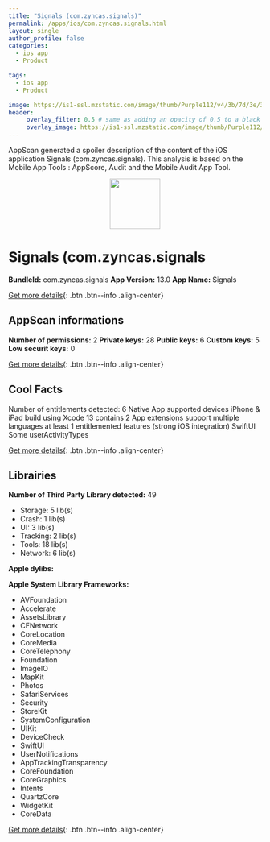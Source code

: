 ```yaml
---
title: "Signals (com.zyncas.signals)"
permalink: /apps/ios/com.zyncas.signals.html
layout: single
author_profile: false
categories: 
  - ios app 
  - Product 

tags: 
  - ios app 
  - Product 

image: https://is1-ssl.mzstatic.com/image/thumb/Purple112/v4/3b/7d/3e/3b7d3e49-686d-db0d-2983-f5e762df582b/AppIcon-1x_U007emarketing-0-7-0-sRGB-85-220.png/512x512bb.jpg
header: 
     overlay_filter: 0.5 # same as adding an opacity of 0.5 to a black background
     overlay_image: https://is1-ssl.mzstatic.com/image/thumb/Purple112/v4/3b/7d/3e/3b7d3e49-686d-db0d-2983-f5e762df582b/AppIcon-1x_U007emarketing-0-7-0-sRGB-85-220.png/512x512bb.jpg
---
```

AppScan generated a spoiler description of the content of the iOS application Signals (com.zyncas.signals). This analysis is based on the Mobile App Tools : AppScore, Audit and the Mobile Audit App Tool.

  
  
<div style="text-align: center;"><img src="https://is1-ssl.mzstatic.com/image/thumb/Purple112/v4/3b/7d/3e/3b7d3e49-686d-db0d-2983-f5e762df582b/AppIcon-1x_U007emarketing-0-7-0-sRGB-85-220.png/512x512bb.jpg" width="100" height="100"></div>  
  
# Signals (com.zyncas.signals

**BundleId:** com.zyncas.signals
**App Version:** 13.0
**App Name:** Signals


[Get more details](/pricing.html){: .btn .btn--info .align-center}  
  
## AppScan informations 

**Number of permissions:** 2
**Private keys:** 28
**Public keys:** 6
**Custom keys:** 5
**Low securit keys:** 0
  
[Get more details](/pricing.html){: .btn .btn--info .align-center}

## Cool Facts

Number of entitlements detected: 6
Native App
supported devices iPhone & iPad
build using Xcode 13
contains 2 App extensions
support multiple languages
at least 1 entitlemented features (strong iOS integration)
SwiftUI
Some userActivityTypes
  
[Get more details](/pricing.html){: .btn .btn--info .align-center}

## Librairies 
**Number of Third Party Library detected:** 49
- Storage: 5 lib(s)
- Crash: 1 lib(s)
- UI: 3 lib(s)
- Tracking: 2 lib(s)
- Tools: 18 lib(s)
- Network: 6 lib(s)

**Apple dylibs:**


**Apple System Library Frameworks:**
- AVFoundation
- Accelerate
- AssetsLibrary
- CFNetwork
- CoreLocation
- CoreMedia
- CoreTelephony
- Foundation
- ImageIO
- MapKit
- Photos
- SafariServices
- Security
- StoreKit
- SystemConfiguration
- UIKit
- DeviceCheck
- SwiftUI
- UserNotifications
- AppTrackingTransparency
- CoreFoundation
- CoreGraphics
- Intents
- QuartzCore
- WidgetKit
- CoreData


  
[Get more details](/pricing.html){: .btn .btn--info .align-center}

